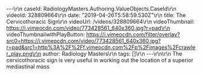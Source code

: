 ---\r\n
                caseId: RadiologyMasters.Authoring.ValueObjects.CaseId\r\n
                videoId: 328809664\r\n
                date: "2019-04-26T5:58:59.530Z"\r\n
                title: The Cervicothoracic Sign\r\n
                videoUrl: /videos/328809664\r\n
                videoThumbnail: https://i.vimeocdn.com/video/773428561_640x360.jpg?r=pad\r\n
                videoThumbnailwithPlayButton: https://i.vimeocdn.com/filter/overlay?src0=https://i.vimeocdn.com/video/773428561_640x360.jpg?r=pad&src1=http%3A%2F%2Ff.vimeocdn.com%2Fp%2Fimages%2Fcrawler_play.png\r\n
                author: Radiology Masters\r\n
                tags: []\r\n
                ---\r\n\r\n
                The cervicothoracic sign is very useful in working out the location of a superior mediastinal mass
